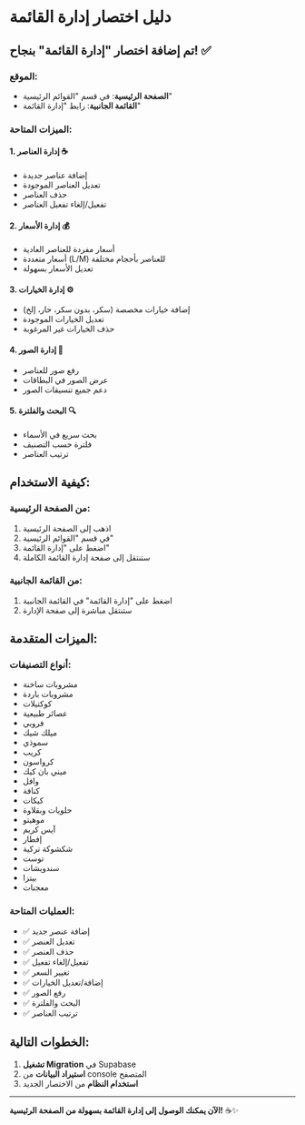 # دليل اختصار إدارة القائمة

## تم إضافة اختصار "إدارة القائمة" بنجاح! ✅

### الموقع:
- **الصفحة الرئيسية**: في قسم "القوائم الرئيسية"
- **القائمة الجانبية**: رابط "إدارة القائمة"

### الميزات المتاحة:

#### 1. **إدارة العناصر** ☕
- إضافة عناصر جديدة
- تعديل العناصر الموجودة
- حذف العناصر
- تفعيل/إلغاء تفعيل العناصر

#### 2. **إدارة الأسعار** 💰
- أسعار مفردة للعناصر العادية
- أسعار متعددة (L/M) للعناصر بأحجام مختلفة
- تعديل الأسعار بسهولة

#### 3. **إدارة الخيارات** ⚙️
- إضافة خيارات مخصصة (سكر، بدون سكر، حار، إلخ)
- تعديل الخيارات الموجودة
- حذف الخيارات غير المرغوبة

#### 4. **إدارة الصور** 📸
- رفع صور للعناصر
- عرض الصور في البطاقات
- دعم جميع تنسيقات الصور

#### 5. **البحث والفلترة** 🔍
- بحث سريع في الأسماء
- فلترة حسب التصنيف
- ترتيب العناصر

## كيفية الاستخدام:

### **من الصفحة الرئيسية:**
1. اذهب إلى الصفحة الرئيسية
2. في قسم "القوائم الرئيسية"
3. اضغط على "إدارة القائمة"
4. ستنتقل إلى صفحة إدارة القائمة الكاملة

### **من القائمة الجانبية:**
1. اضغط على "إدارة القائمة" في القائمة الجانبية
2. ستنتقل مباشرة إلى صفحة الإدارة

## الميزات المتقدمة:

### **أنواع التصنيفات:**
- مشروبات ساخنة
- مشروبات باردة
- كوكتيلات
- عصائر طبيعية
- فروبي
- ميلك شيك
- سموذي
- كريب
- كرواسون
- ميني بان كيك
- وافل
- كنافة
- كيكات
- حلويات وبقلاوة
- موهيتو
- آيس كريم
- إفطار
- شكشوكة تركية
- توست
- سندويشات
- بيتزا
- معجنات

### **العمليات المتاحة:**
- ✅ إضافة عنصر جديد
- ✅ تعديل العنصر
- ✅ حذف العنصر
- ✅ تفعيل/إلغاء تفعيل
- ✅ تغيير السعر
- ✅ إضافة/تعديل الخيارات
- ✅ رفع الصور
- ✅ البحث والفلترة
- ✅ ترتيب العناصر

## الخطوات التالية:

1. **تشغيل Migration** في Supabase
2. **استيراد البيانات** من console المتصفح
3. **استخدام النظام** من الاختصار الجديد

---

**الآن يمكنك الوصول إلى إدارة القائمة بسهولة من الصفحة الرئيسية!** ☕️✨
